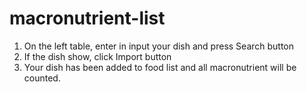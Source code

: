 # macronutrient-list

1. On the left table, enter in input your dish and press Search button
2. If the dish show, click Import button
3. Your dish has been added to food list and all macronutrient will be counted.
